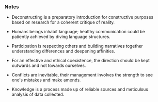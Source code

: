 
### Notes

* Deconstructing is a preparatory introduction for constructive purposes based on research for a coherent critique of reality.


* Humans beings inhabit language; healthy communication could be patiently achieved by diving language structures.


* Participation is respecting others and building narratives together understanding differences and deepening affinities.


* For an effective and ethical coexistence, the direction should be kept outwards and not towards ourselves.


* Conflicts are inevitable, their management involves the strength to see one's mistakes and make amends.


* Knowledge is a process made up of reliable sources and meticulous analysis of data collected.
